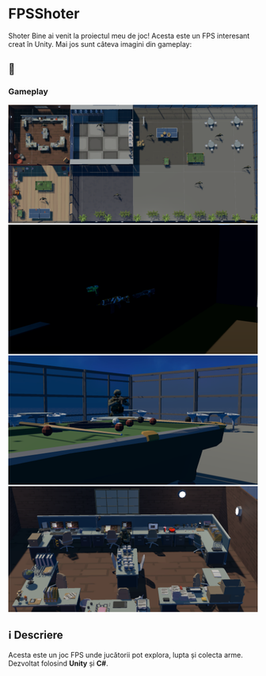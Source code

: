 # FPSShoter
Shoter
Bine ai venit la proiectul meu de joc! Acesta este un FPS interesant creat în Unity. Mai jos sunt câteva imagini din gameplay:

## 📸 

### Gameplay
<img src="http://github.com/Kupik/FPSShoter/blob/master/imagesGit/i1.png?raw=true" width="600">

<img src="https://github.com/Kupik/FPSShoter/blob/master/imagesGit/i2.png?raw=true" width="600">

<img src="https://github.com/Kupik/FPSShoter/blob/master/imagesGit/i3.png?raw=true" width="600">

<img src="https://github.com/Kupik/FPSShoter/blob/master/imagesGit/i4.png?raw=true" width="600">





## ℹ️ Descriere

Acesta este un joc FPS unde jucătorii pot explora, lupta și colecta arme. Dezvoltat folosind **Unity** și **C#**.


